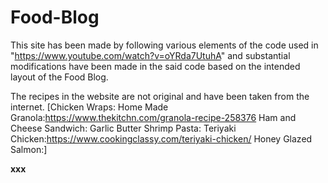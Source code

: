 # Food-Blog

This site has been made by following various elements of the code used in "https://www.youtube.com/watch?v=oYRda7UtuhA" and substantial modifications have been made in the said code based on the intended layout of the Food Blog.

The recipes in the website are not original and have been taken from the internet.
[Chicken Wraps:
Home Made Granola:https://www.thekitchn.com/granola-recipe-258376
Ham and Cheese Sandwich:
Garlic Butter Shrimp Pasta:
Teriyaki Chicken:https://www.cookingclassy.com/teriyaki-chicken/
Honey Glazed Salmon:]

****xxx****














